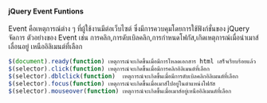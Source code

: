 
#### jQuery Event Funtions

Event คือเหตุการณ์ต่าง ๆ ที่ผู้ใช้งานมีต่อเว็บไซต์ ซึ่งมีการควบคุมโดยการใช้ฟังก์ชั่นของ jQuery จัดการ ตัวอย่างของ Event เช่น การคลิก,การดับเบิลคลิก,การกำหนดโฟกัส,เกิดเหตุการณ์เมื่อนำเมาส์เลื่อนอยู่ เหนืออิลิเมนต์ที่เลือก

```js
$(document).ready(function)	เหตุการณ์จะเกิดขึ้นเมื่อมีการโหลดเอกสาร html เสร็จเรียบร้อยแล้ว
$(selector).click(function)	เหตุการณ์จะเกิดขึ้นเมื่อมีการคลิกอิลิเมนต์ที่เลือก
$(selector).dblclick(function)	เหตุการณ์จะเกิดขึ้นเมื่อมีการดับเบิลคลิกอิลิเมนต์ที่เลือก
$(selector).focus(function)	เหตุการณ์จะเกิดขึ้นเมื่อเมาส์ไปอยู่ในตำแหน่งโฟกัส
$(selector).mouseover(function)	เหตุการณ์จะเกิดขึ้นเมื่อเมาส์อยู่เหนืออิลิเมนต์ที่เลือก
```
